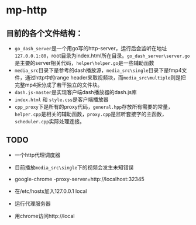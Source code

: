 # mp-http
## 目前的各个文件结构：

* `go_dash_server`是一个用go写的http-server，运行后会监听在地址`127.0.0.1:80`，root目录为index.html所在目录。`go_dash_server\server.go`是主要的server相关代码，`helper\helper.go`是一些辅助函数
* `media_src`目录下是参考的dash播放源，`media_src\single`目录下是fmp4文件，通过http中的range header来取视频块，而`media_src\multiple`则是把完整mp4拆分成了若干独立的文件块。
* `dash.js-master`是实现客户端dash播放器的dash.js库
* `index.html` 和 `style.css`是客户端播放器
* `cpp_proxy`下是所有的proxy代码，`general.hpp`存放所有需要的常量，`helper.cpp`是相关的辅助函数，`proxy.cpp`是监听套接字的主函数，`scheduler.cpp`实际处理连接。

## TODO

* 一个http代理调度器
* 目前播放`media_src\single`下的视频会发生未知错误

* google-chrome -proxy-server=http://localhost:32345
* 在/etc/hosts加入127.0.0.1 local
* 运行代理服务器
* 用chrome访问http://local
